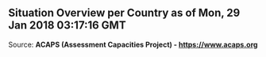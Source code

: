 ## Situation Overview per Country as of Mon, 29 Jan 2018 03:17:16 GMT

Source: **ACAPS (Assessment Capacities Project) - https://www.acaps.org**